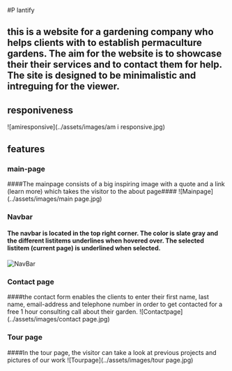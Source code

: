 #P lantify
## this is a website for a gardening company who helps clients with to establish permaculture gardens. The aim for the website is to showcase their their services and to contact them for help. The site is designed to be minimalistic and intreguing for the viewer.

## responiveness
![amiresponsive](../assets/images/am i responsive.jpg)


## features

### main-page
####The mainpage consists of a big inspiring image with a quote and a link (learn more) which takes the visitor to the about page####
![Mainpage](../assets/images/main page.jpg)

### Navbar
#### The navbar is located in the top right corner. The color is slate gray and the different listitems underlines when hovered over. The selected listitem (current page) is underlined when selected. 
![NavBar](../assets/images/navbar.jpg)


### Contact page
####the contact form enables the clients to enter their first name, last name, email-address and telephone number in order to get contacted for a free 1 hour consulting call about their garden. 
![Contactpage](../assets/images/contact page.jpg)

### Tour page
####In the tour page, the visitor can take a look at previous projects and pictures of our work
![Tourpage](../assets/images/tour page.jpg)








